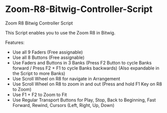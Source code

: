 # Zoom-R8-Bitwig-Controller-Script
Zoom R8 Bitwig Controller Script

This Script enables you to use the Zoom R8 in Bitwig.

Features:
- Use all 9 Faders (Free assignable)
- Use all 8 Buttons (Free assignable)
- Use Faders and Buttons in 3 Banks (Press F2 Button to cycle Banks forward / Press F2 + F1 to cycle Banks backwards) (Also expandable in the Script to more Banks)
- Use Scroll Wheel on R8 for navigate in Arrangement
- Use Scroll Wheel on R8 to zoom in and out (Press and hold F1 Key on R8 to Zoom)
- Use F1 + F2 to Zoom to Fit 
- Use Regular Transport Buttons for Play, Stop, Back to Beginning, Fast Forward, Rewind, Cursors (Left, Right, Up, Down)
